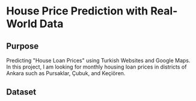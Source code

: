 # House Price Prediction with Real-World Data
## Purpose
Predicting "House Loan Prices" using Turkish Websites and Google Maps.
In this project, I am looking for monthly housing loan prices in districts of Ankara such as Pursaklar, Çubuk, and Keçiören.
## Dataset

